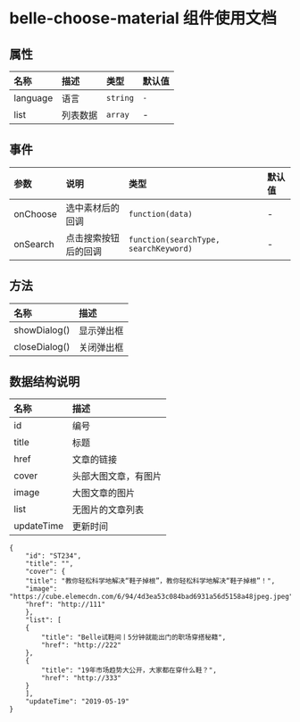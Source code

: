 # belle-choose-material 组件使用文档

## 属性
| 名称 | 描述 | 类型 | 默认值 |
| :------ | :------ | :------ | :------ |
| language | 语言 | `string` | `-` |
| list | 列表数据 | `array` | - |

## 事件
| 参数 | 说明 | 类型 | 默认值 |
| :------ | :------ | :------ | :------ |
| onChoose | 选中素材后的回调 | `function(data)` | - |
| onSearch | 点击搜索按钮后的回调 | `function(searchType, searchKeyword)` | - |

## 方法
| 名称 | 描述 |
| :------ | :------ |
| showDialog() | 显示弹出框 |
| closeDialog() | 关闭弹出框 |

## 数据结构说明
| 名称 | 描述 |
| :------ | :------ |
| id | 编号 |
| title | 标题 |
| href | 文章的链接 |
| cover | 头部大图文章，有图片 |
| image | 大图文章的图片 |
| list | 无图片的文章列表 |
| updateTime | 更新时间 |
```
{
    "id": "ST234",
    "title": "",
    "cover": {
    "title": "教你轻松科学地解决“鞋子掉根”，教你轻松科学地解决“鞋子掉根”！",
    "image": "https://cube.elemecdn.com/6/94/4d3ea53c084bad6931a56d5158a48jpeg.jpeg",
    "href": "http://111"
    },
    "list": [
    {
        "title": "Belle试鞋间丨5分钟就能出门的职场穿搭秘籍",
        "href": "http://222"
    },
    {
        "title": "19年市场趋势大公开，大家都在穿什么鞋？",
        "href": "http://333"
    }
    ],
    "updateTime": "2019-05-19"
}
```